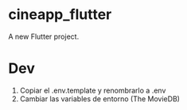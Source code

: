 # cineapp_flutter

A new Flutter project.

# Dev

1. Copiar el .env.template y renombrarlo a .env
2. Cambiar las variables de entorno (The MovieDB)
